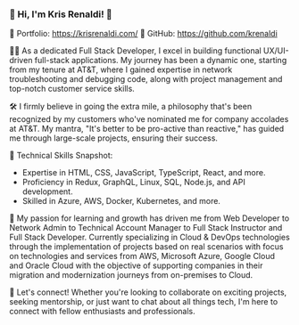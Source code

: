 ### 👋 Hi, I'm Kris Renaldi! 🚀

🔗 Portfolio: https://krisrenaldi.com/
📂 GitHub: https://github.com/krenaldi

👨‍💻 As a dedicated Full Stack Developer, I excel in building functional UX/UI-driven full-stack applications. My journey has been a dynamic one, starting from my tenure at AT&T, where I gained expertise in network troubleshooting and debugging code, along with project management and top-notch customer service skills.

🛠️ I firmly believe in going the extra mile, a philosophy that's been recognized by my customers who've nominated me for company accolades at AT&T. My mantra, "It's better to be pro-active than reactive," has guided me through large-scale projects, ensuring their success.

🌟 Technical Skills Snapshot:
- Expertise in HTML, CSS, JavaScript, TypeScript, React, and more.
- Proficiency in Redux, GraphQL, Linux, SQL, Node.js, and API development.
- Skilled in Azure, AWS, Docker, Kubernetes, and more.

🌱 My passion for learning and growth has driven me from Web Developer to Network Admin to Technical Account Manager to Full Stack Instructor and Full Stack Developer. Currently specializing in Cloud & DevOps technologies through the implementation of projects based on real scenarios with focus on technologies and services from AWS, Microsoft Azure, Google Cloud and Oracle Cloud with the objective of supporting companies in their migration and modernization journeys from on-premises to Cloud.

🤝 Let's connect! Whether you're looking to collaborate on exciting projects, seeking mentorship, or just want to chat about all things tech, I'm here to connect with fellow enthusiasts and professionals.

<!--
**krenaldi/krenaldi** is a ✨ _special_ ✨ repository because its `README.md` (this file) appears on your GitHub profile.

Here are some ideas to get you started:

- 🔭 I’m currently working on ...
- 🌱 I’m currently learning ...
- 👯 I’m looking to collaborate on ...
- 🤔 I’m looking for help with ...
- 💬 Ask me about ...
- 📫 How to reach me: ...
- 😄 Pronouns: ...
- ⚡ Fun fact: ...
-->
